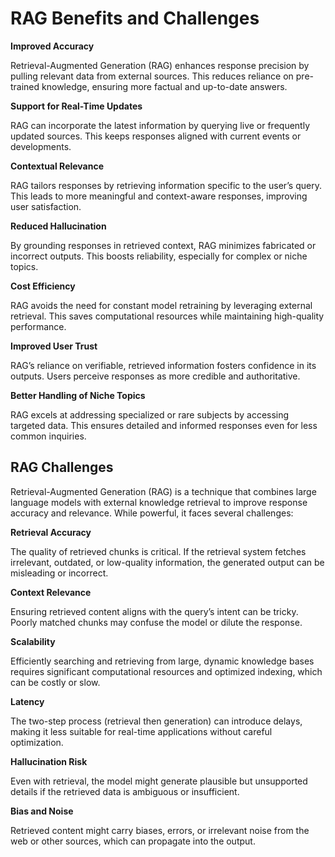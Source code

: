 # RAG Benefits and  Challenges



**Improved Accuracy**

 Retrieval-Augmented Generation (RAG) enhances response precision by pulling relevant data from external sources. This reduces reliance on pre-trained knowledge, ensuring more factual and up-to-date answers.

**Support for Real-Time Updates**

RAG can incorporate the latest information by querying live or frequently updated sources. This keeps responses aligned with current events or developments.

**Contextual Relevance**

RAG tailors responses by retrieving information specific to the user’s query. This leads to more meaningful and context-aware responses, improving user satisfaction.

**Reduced Hallucination**

By grounding responses in retrieved context, RAG minimizes fabricated or incorrect outputs. This boosts reliability, especially for complex or niche topics.

**Cost Efficiency**

RAG avoids the need for constant model retraining by leveraging external retrieval. This saves computational resources while maintaining high-quality performance.

**Improved User Trust**

RAG’s reliance on verifiable, retrieved information fosters confidence in its outputs. Users perceive responses as more credible and authoritative.

**Better Handling of Niche Topics**

RAG excels at addressing specialized or rare subjects by accessing targeted data. This ensures detailed and informed responses even for less common inquiries.

## RAG Challenges

Retrieval-Augmented Generation (RAG) is a technique that combines large language models with external knowledge retrieval to improve response accuracy and relevance. While powerful, it faces several challenges:

**Retrieval Accuracy**

The quality of retrieved chunks is critical. If the retrieval system fetches irrelevant, outdated, or low-quality information, the generated output can be misleading or incorrect.

**Context Relevance**

 Ensuring retrieved content aligns with the query’s intent can be tricky. Poorly matched chunks may confuse the model or dilute the response.

**Scalability**

Efficiently searching and retrieving from large, dynamic knowledge bases requires significant computational resources and optimized indexing, which can be costly or slow.

**Latency**

The two-step process (retrieval then generation) can introduce delays, making it less suitable for real-time applications without careful optimization.

**Hallucination Risk**

Even with retrieval, the model might generate plausible but unsupported details if the retrieved data is ambiguous or insufficient.

**Bias and Noise**

Retrieved content might carry biases, errors, or irrelevant noise from the web or other sources, which can propagate into the output.